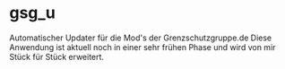 # gsg_u

Automatischer Updater für die Mod's der Grenzschutzgruppe.de
Diese Anwendung ist aktuell noch in einer sehr frühen Phase und wird von mir Stück für Stück erweitert.

